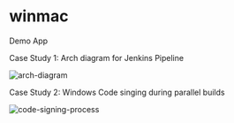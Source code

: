 # winmac
Demo App

Case Study 1: Arch diagram for Jenkins Pipeline


![arch-diagram](https://user-images.githubusercontent.com/8828831/128669968-571eaf2c-1a9b-472b-bd7b-0173eb167452.jpg)


Case Study 2: Windows Code singing during parallel builds

![code-signing-process](https://user-images.githubusercontent.com/8828831/128670079-56452539-bad6-44bc-ae74-cb0c93f61442.jpg)
